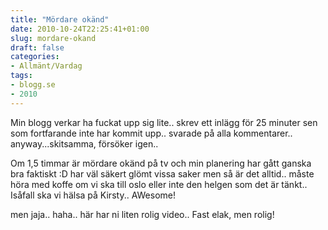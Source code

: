 ```yaml
---
title: "Mördare okänd"
date: 2010-10-24T22:25:41+01:00
slug: mordare-okand
draft: false
categories:
- Allmänt/Vardag
tags:
- blogg.se
- 2010
---
```

Min blogg verkar ha fuckat upp sig lite.. skrev ett inlägg för 25 minuter sen som fortfarande inte har kommit upp.. svarade på alla kommentarer.. anyway...skitsamma, försöker igen..  
  
Om 1,5 timmar är mördare okänd på tv och min planering har gått ganska bra faktiskt :D har väl säkert glömt vissa saker men så är det alltid.. måste höra med koffe om vi ska till oslo eller inte den helgen som det är tänkt..  
Isåfall ska vi hälsa på Kirsty.. AWesome!  
  
  
men jaja.. haha.. här har ni liten rolig video.. Fast elak, men rolig!